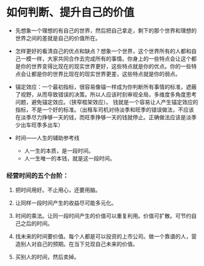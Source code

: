 # 如何判断、提升自己的价值

- 先想象一个理想的有自己的世界，然后把自己拿走，剩下的那个世界和理想的世界之间的差就是自己的价值所在。


- 怎样更好的看清自己的优点和缺点？想象一个世界，这个世界所有的人都和自己一模一样，大家共同合作去完成所有的事情。你身上的一些特点会让这个都是你的世界变得比现在的现实世界更好，这些特点就是你的优点。你的一些特点会让都是你的世界比现在的现实世界更差，这些特点就是你的弱点。


- 锚定效应：一个最初指标，很容易像锚一样成为你判断所有事情的标准，遮蔽了视野，从而导致错误的决策。所以人应该时刻审视全局，多维度多角度思考问题，避免锚定效应。（狭窄框架效应）。
  钱就是一个容易让人产生锚定效应的指标，不是一个好的标准。（出租车司机对待淡季和旺季的错误做法，不应该在淡季尽力挣够一天的钱，而旺季挣够一天的钱就停止。正确做法应该是淡季少出车旺季多出车）


- 时间——人生的辅助参考线
  - 人一生的本质，是一段时间。
  - 人一生唯一的本钱，就是这一段时间。


### 经营时间的五个台阶：

1. 把时间用好。不止用心，还要用脑。

2. 让同样一段时间产生的收益尽可能多元化。

3. 时间的乘法。让同一段时间产生的价值可以重复利用。价值可扩散。可节约自己之后的时间。

4. 找未来的时间要价值。每个人都是可以投资的上市公司。做一个靠谱的人，营造别人对自己的预期。在当下兑现自己未来的价值。

5. 买别人的时间，然后卖掉。
